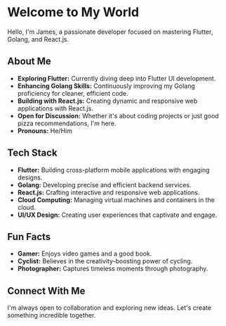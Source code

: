 # Welcome to My World

Hello, I'm James, a passionate developer focused on mastering Flutter, Golang, and React.js.

## About Me

- **Exploring Flutter:** Currently diving deep into Flutter UI development.
- **Enhancing Golang Skills:** Continuously improving my Golang proficiency for cleaner, efficient code.
- **Building with React.js:** Creating dynamic and responsive web applications with React.js.
- **Open for Discussion:** Whether it's about coding projects or just good pizza recommendations, I'm here.
- **Pronouns:** He/Him

## Tech Stack

- **Flutter:** Building cross-platform mobile applications with engaging designs.
- **Golang:** Developing precise and efficient backend services.
- **React.js:** Crafting interactive and responsive web applications.
- **Cloud Computing:** Managing virtual machines and containers in the cloud.
- **UI/UX Design:** Creating user experiences that captivate and engage.

## Fun Facts

- **Gamer:** Enjoys video games and a good book.
- **Cyclist:** Believes in the creativity-boosting power of cycling.
- **Photographer:** Captures timeless moments through photography.

## Connect With Me

I'm always open to collaboration and exploring new ideas. Let's create something incredible together.

